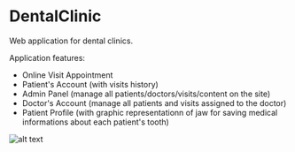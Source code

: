# DentalClinic
Web application for dental clinics. 

Application features:
- Online Visit Appointment
- Patient's Account (with visits history)
- Admin Panel (manage all patients/doctors/visits/content on the site)
- Doctor's Account (manage all patients and visits assigned to the doctor)
- Patient Profile (with graphic representationn of jaw for saving medical informations about each patient's tooth)

![alt text](https://i.ibb.co/5kcCQgN/dentacare.jpg)
